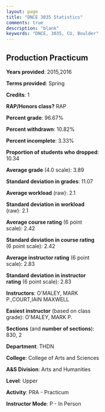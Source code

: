 ```yaml
---
layout: page
title: "DNCE 3035 Statistics"
comments: true
description: "blank"
keywords: "DNCE, 3035, CU, Boulder"
--- 
```

<head>
<script src="https://ajax.googleapis.com/ajax/libs/jquery/2.1.3/jquery.min.js"></script>
<script src="https://dl.dropboxusercontent.com/s/pc42nxpaw1ea4o9/highcharts.js?dl=0"></script>
<!-- <script src="../assets/js/highcharts.js"></script> -->
<style type="text/css">@font-face {
	font-family: "Bebas Neue";
	src: url(https://www.filehosting.org/file/details/544349/BebasNeue%20Regular.otf) format("opentype");
	}
	h1.Bebas { 
		font-family: "Bebas Neue", Verdana, Tahoma;
	}
</style>
</head>
<body>
	<div id="container" style="float: right; width: 45%; height: 88%; margin-left: 2.5%; margin-right: 2.5%;"></div>
	<script language="JavaScript">
		$(document).ready(function() {
		var chart = {type: 'column'};
		var title = {text: 'Grade Distribution'};
		var xAxis = {categories: ['A','B','C','D','F'],crosshair: true};
		var yAxis = {min: 0,title: {text: 'Percentage'}};
		var tooltip = {headerFormat: '<center><b><span style="font-size:20px">{point.key}</span></b></center>',
		               pointFormat: '<td style="padding:0"><b>{point.y:.1f}%</b></td>',
		               footerFormat: '</table>',shared: true,useHTML: true};
		var plotOptions = {column: {pointPadding: 0.0,borderWidth: 0}};  
		var credits = {enabled: false};var series= [{name: 'Percent',data: [96.0,4.0,0.0,0.0,0.0,]}];
		var json = {};
		json.chart = chart;
		json.title = title;
		json.tooltip = tooltip;
		json.xAxis = xAxis;
		json.yAxis = yAxis;  
		json.series = series;
		json.plotOptions = plotOptions;  
		json.credits = credits;
		$('#container').highcharts(json);
	});
	</script>
</body>
			   
## Production Practicum

**Years provided**: 2015,2016

**Terms provided**: Spring

**Credits**: 1

**RAP/Honors class?** RAP

**Percent grade**: 96.67%

**Percent withdrawn**: 10.82%

**Percent incomplete**: 3.33%

**Proportion of students who dropped**: 10.34

**Average grade** (4.0 scale): 3.89

**Standard deviation in grades**: 11.07

**Average workload** (raw): 2.1

**Standard deviation in workload** (raw): 2.1

**Average course rating** (6 point scale): 2.42

**Standard deviation in course rating** (6 point scale): 2.42

**Average instructor rating** (6 point scale): 2.83

**Standard deviation in instructor rating** (6 point scale): 2.83

**Instructors**: O'MALEY, MARK P.,COURT,IAIN MAXWELL

**Easiest instructor** (based on class grade): O'MALEY, MARK P.

**Sections** (and **number of sections**): 830, 2

**Department**: THDN

**College**: College of Arts and Sciences

**A&S Division**: Arts and Humanities

**Level**: Upper

**Activity**: PRA - Practicum

**Instructor Mode**: P  - In Person